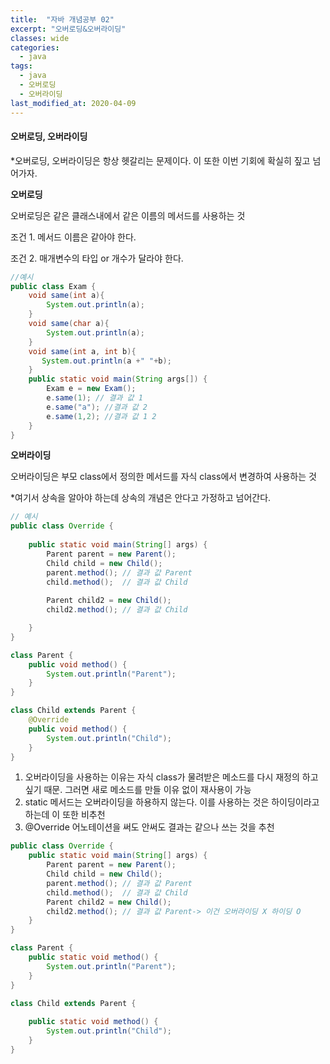 ```yaml
---
title:  "자바 개념공부 02"
excerpt: "오버로딩&오버라이딩"
classes: wide
categories:
  - java
tags:
  - java
  - 오버로딩
  - 오버라이딩
last_modified_at: 2020-04-09
---
```


#### **오버로딩, 오버라이딩**

*오버로딩, 오버라이딩은 항상 헷갈리는 문제이다. 이 또한 이번 기회에 확실히 짚고 넘어가자.



**오버로딩**

오버로딩은 같은 클래스내에서 같은 이름의 메서드를 사용하는 것

조건 1. 메서드 이름은 같아야 한다.

조건 2. 매개변수의 타입 or 개수가 달라야 한다.

```java
//예시
public class Exam {
    void same(int a){ 
		System.out.println(a);
    }
    void same(char a){
        System.out.println(a);
    }
    void same(int a, int b){
       System.out.println(a +" "+b);
    }
	public static void main(String args[]) { 
        Exam e = new Exam();    
        e.same(1); // 결과 값 1
        e.same("a"); //결과 값 2
        e.same(1,2); //결과 값 1 2
	}
}
```


**오버라이딩**

오버라이딩은 부모 class에서 정의한 메서드를 자식 class에서 변경하여 사용하는 것

*여기서 상속을 알아야 하는데 상속의 개념은 안다고 가정하고 넘어간다.

```java
// 예시
public class Override {
    
	public static void main(String[] args) {
		Parent parent = new Parent();
		Child child = new Child();
		parent.method(); // 결과 값 Parent
		child.method();  // 결과 값 Child
       
        Parent child2 = new Child();
        child2.method(); // 결과 값 Child

	}
}

class Parent {
	public void method() {
		System.out.println("Parent");
	}
}

class Child extends Parent {
	@Override
    public void method() {
		System.out.println("Child");
	}
}
```

1. 오버라이딩을 사용하는 이유는 자식 class가 물려받은 메소드를 다시 재정의 하고 싶기 때문. 그러면 새로 메소드를 만들 이유 없이 재사용이 가능
2. static 메서드는 오버라이딩을 하용하지 않는다. 이를 사용하는 것은 하이딩이라고 하는데 이 또한 비추천
3. @Override 어노테이션을 써도 안써도 결과는 같으나 쓰는 것을 추천

```java
public class Override {
	public static void main(String[] args) {
		Parent parent = new Parent();
		Child child = new Child();
		parent.method(); // 결과 값 Parent
		child.method();  // 결과 값 Child
        Parent child2 = new Child();
        child2.method(); // 결과 값 Parent-> 이건 오버라이딩 X 하이딩 O
	}
}

class Parent {
	public static void method() {
		System.out.println("Parent");
	}
}

class Child extends Parent {
	
	public static void method() {
		System.out.println("Child");
	}
}
```
